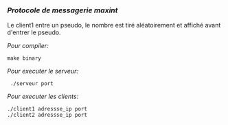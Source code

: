 


### *Protocole de messagerie maxint*


Le client1 entre un pseudo, le nombre est tiré aléatoirement et affiché avant d'entrer le pseudo.


 *Pour compiler:*
 
    make binary

*Pour executer le serveur:*

     ./serveur port

*Pour executer les clients:* 

    ./client1 adressse_ip port
    ./client2 adressse_ip port



